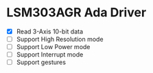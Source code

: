 # LSM303AGR Ada Driver

- [x] Read 3-Axis 10-bit data
- [ ] Support High Resolution mode
- [ ] Support Low Power mode
- [ ] Support Interrupt mode
- [ ] Support gestures